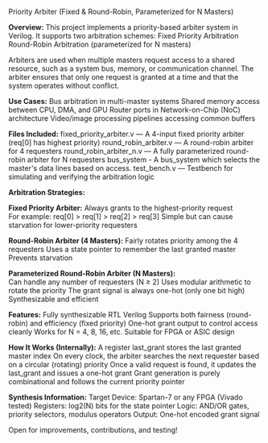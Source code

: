 Priority Arbiter (Fixed & Round-Robin, Parameterized for N Masters)

**Overview:**
This project implements a priority-based arbiter system in Verilog. It supports two arbitration schemes:
  Fixed Priority Arbitration
  Round-Robin Arbitration (parameterized for N masters)

Arbiters are used when multiple masters request access to a shared resource, such as a system bus, memory, or communication channel. The arbiter ensures that only one request is granted at a time and that the system operates without conflict.

**Use Cases:**
  Bus arbitration in multi-master systems
  Shared memory access between CPU, DMA, and GPU
  Router ports in Network-on-Chip (NoC) architecture
  Video/image processing pipelines accessing common buffers

**Files Included:**
  fixed_priority_arbiter.v — A 4-input fixed priority arbiter (req[0] has highest priority)
  round_robin_arbiter.v — A round-robin arbiter for 4 requesters
  round_robin_arbiter_n.v — A fully parameterized round-robin arbiter for N requesters
  bus_system - A bus_system which selects the master's data lines based on access. 
  test_bench.v — Testbench for simulating and verifying the arbitration logic

**Arbitration Strategies:**
  
  **Fixed Priority Arbiter:**
    Always grants to the highest-priority request  
    For example: req[0] > req[1] > req[2] > req[3]
    Simple but can cause starvation for lower-priority requesters

  **Round-Robin Arbiter (4 Masters):**
    Fairly rotates priority among the 4 requesters
    Uses a state pointer to remember the last granted master
    Prevents starvation

  **Parameterized Round-Robin Arbiter (N Masters):**  
    Can handle any number of requesters (N ≥ 2)
    Uses modular arithmetic to rotate the priority
    The grant signal is always one-hot (only one bit high)
    Synthesizable and efficient

**Features:**
  Fully synthesizable RTL Verilog
  Supports both fairness (round-robin) and efficiency (fixed priority)
  One-hot grant output to control access cleanly
  Works for N = 4, 8, 16, etc.
  Suitable for FPGA or ASIC design

**How It Works (Internally):**
  A register last_grant stores the last granted master index
  On every clock, the arbiter searches the next requester based on a circular (rotating) priority
  Once a valid request is found, it updates the last_grant and issues a one-hot grant
  Grant generation is purely combinational and follows the current priority pointer

**Synthesis Information:**
  Target Device: Spartan-7 or any FPGA (Vivado tested)
  Registers: log2(N) bits for the state pointer
  Logic: AND/OR gates, priority selectors, modulus operators
  Output: One-hot encoded grant signal

Open for improvements, contributions, and testing!
